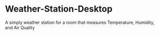# Weather-Station-Desktop
A simply weather station for a room that measures Temperature, Humidity, and Air Quality 
